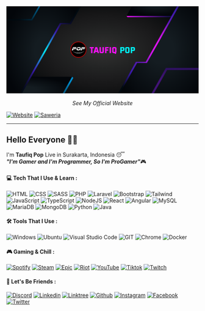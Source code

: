 <img src="./profile.png">

<p align="center">
  <i>
    See My Official Website
  </i>

<a align="center" href="https://taufiqpop99.github.io">![Website](https://img.shields.io/badge/website-000000?style=for-the-badge&logo=About.me&logoColor=white)</a>
<a align="center" href="https://saweria.co/TaufiqPop">![Saweria](https://img.shields.io/badge/sponsor-30363D?style=for-the-badge&logo=GitHub-Sponsors&logoColor=#white)</a>

</p>

----

## Hello Everyone 👋😁

I'm **Taufiq Pop**
Live in Surakarta, Indonesia 😴<br>
_**"I'm Gamer and I'm Programmer, So I'm ProGamer"**_🎮

#### 💻 Tech That I Use & Learn :
![HTML](https://img.shields.io/badge/HTML5-E34F26?style=for-the-badge&logo=html5&logoColor=white)
![CSS](https://img.shields.io/badge/CSS3-1572B6?style=for-the-badge&logo=css3&logoColor=white)
![SASS](https://img.shields.io/badge/Sass-CC6699?style=for-the-badge&logo=sass&logoColor=white)
![PHP](https://img.shields.io/badge/PHP-777BB4?style=for-the-badge&logo=php&logoColor=white)
![Laravel](https://img.shields.io/badge/Laravel-FF2D20?style=for-the-badge&logo=laravel&logoColor=white)
![Bootstrap](https://img.shields.io/badge/Bootstrap-563D7C?style=for-the-badge&logo=bootstrap&logoColor=white)
![Tailwind](https://img.shields.io/badge/Tailwind_CSS-38B2AC?style=for-the-badge&logo=tailwind-css&logoColor=white)
![JavaScript](https://img.shields.io/badge/JavaScript-F7DF1E?style=for-the-badge&logo=javascript&logoColor=black)
![TypeScript](https://img.shields.io/badge/typescript-%230175C2.svg?style=for-the-badge&logo=typescript&logoColor=white)
![NodeJS](https://img.shields.io/badge/Node.js-43853D?style=for-the-badge&logo=node.js&logoColor=white)
![React](https://img.shields.io/badge/React-20232A?style=for-the-badge&logo=react&logoColor=61DAFB)
![Angular](https://img.shields.io/badge/Angular-DD0031?style=for-the-badge&logo=angular&logoColor=white)
![MySQL](https://img.shields.io/badge/MySQL-00000F?style=for-the-badge&logo=mysql&logoColor=white)
![MariaDB](https://img.shields.io/badge/MariaDB-003545?style=for-the-badge&logo=mariadb&logoColor=white)
![MongoDB](https://img.shields.io/badge/MongoDB-4EA94B?style=for-the-badge&logo=mongodb&logoColor=white)
![Python](https://img.shields.io/badge/Python-14354C?style=for-the-badge&logo=python&logoColor=white)
![Java](https://img.shields.io/badge/Java-ED8B00?style=for-the-badge&logo=openjdk&logoColor=white)


#### 🛠 Tools That I Use :
![Windows](https://img.shields.io/badge/Windows-%230175C2.svg?style=for-the-badge&logo=windows)
![Ubuntu](https://img.shields.io/badge/Ubuntu-E95420?style=for-the-badge&logo=ubuntu&logoColor=white)
![Visual Studio Code](https://img.shields.io/badge/Visual%20Studio%20Code-%230175C2.svg?style=for-the-badge&logo=visual-studio-code)
![GIT](https://img.shields.io/badge/GIT-E44C30?style=for-the-badge&logo=git&logoColor=white)
![Chrome](https://img.shields.io/badge/Google_chrome-4285F4?style=for-the-badge&logo=Google-chrome&logoColor=white)
![Docker](https://img.shields.io/badge/Docker-%230175C2.svg?style=for-the-badge&logo=docker&logoColor=white)

#### 🎮 Gaming & Chill :
<a href="https://open.spotify.com/show/66lFgL2DzwXQQORXKkvsf4">![Spotify](https://img.shields.io/badge/Spotify-1ED760?&style=for-the-badge&logo=spotify&logoColor=white)</a>
<a href="https://steamcommunity.com/groups/perfectofplayers">![Steam](https://img.shields.io/badge/Steam-000000?style=for-the-badge&logo=steam&logoColor=white)</a>
<a href="https://store.epicgames.com/en-US/u/5c2e238f389748d79c7a9f8012afdf45">![Epic](https://img.shields.io/badge/Epic%20Games-313131?style=for-the-badge&logo=Epic%20Games&logoColor=white)</a>
<a href="https://playvalorant.com">![Riot](https://img.shields.io/badge/Riot_Games-D32936?style=for-the-badge&logo=riot-games&logoColor=white)</a>
<a href="https://www.youtube.com/@Taufiq_Pop?sub_confirmation=1">![YouTube](https://img.shields.io/badge/YouTube-FF0000?style=for-the-badge&logo=youtube&logoColor=white)</a>
<a href="https://tiktok.com/@taufiqpop99">![Tiktok](https://img.shields.io/badge/TikTok-000000?style=for-the-badge&logo=tiktok&logoColor=white)</a>
<a href="https://www.twitch.tv/taufiqpop99">![Twitch](https://img.shields.io/badge/Twitch-9146FF?style=for-the-badge&logo=twitch&logoColor=white)</a>

#### 🤩 Let's Be Friends :
<a href="https://discord.gg/CKXCwBZr72">![Discord](https://img.shields.io/badge/Discord-7289DA?style=for-the-badge&logo=discord&logoColor=white)</a>
<a href="https://www.linkedin.com/in/taufiqpop">![Linkedin](https://img.shields.io/badge/LinkedIn-0077B5?style=for-the-badge&logo=linkedin&logoColor=white)</a>
<a href="https://linktr.ee/TaufiqPop">![Linktree](https://img.shields.io/badge/linktree-39E09B?style=for-the-badge&logo=linktree&logoColor=white)</a>
<a href="https://github.com/taufiqpop99">![Github](https://img.shields.io/badge/GitHub-100000?style=for-the-badge&logo=github&logoColor=white)</a>
<a href="https://instagram.com/taufiqpop99">![Instagram](https://img.shields.io/badge/Instagram-E4405F?style=for-the-badge&logo=instagram&logoColor=white)</a>
<a href="https://www.facebook.com/taufiqpop99">![Facebook](https://img.shields.io/badge/Facebook-1877F2?style=for-the-badge&logo=facebook&logoColor=white)</a>
<a href="https://x.com/taufiqpop99">![Twitter](https://img.shields.io/badge/Twitter-1DA1F2?style=for-the-badge&logo=twitter&logoColor=white)</a>